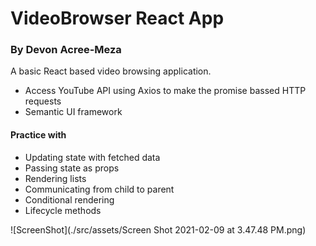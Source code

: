 # VideoBrowser React App
### By Devon Acree-Meza

A basic React based video browsing application. 

* Access YouTube API using Axios to make the promise bassed HTTP requests
* Semantic UI framework

#### Practice with
* Updating state with fetched data
* Passing state as props
* Rendering lists
* Communicating from child to parent
* Conditional rendering
* Lifecycle methods


![ScreenShot](./src/assets/Screen Shot 2021-02-09 at 3.47.48 PM.png)



